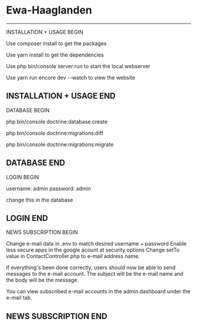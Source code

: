 # Ewa-Haaglanden
-------------------------------------------------------
INSTALLATION + USAGE BEGIN

Use composer install to get the packages

Use yarn install to get the dependencies

Use php bin/console server:run to start the local webserver

Use yarn run encore dev --watch to view the website

INSTALLATION + USAGE END
-------------------------------------------------------
DATABASE BEGIN

php bin/console doctrine:database:create

php bin/console doctrine:migrations:diff

php bin/console doctrine:migrations:migrate

DATABASE END
-------------------------------------------------------
LOGIN BEGIN

username: admin
password: admin

change this in the database

LOGIN END
-------------------------------------------------------
NEWS SUBSCRIPTION BEGIN

Change e-mail data in .env to match desired username + password
Enable less secure apps in the google acount at security options
Change setTo value in ContactController.php to e-mail address name.

If everything's been done correctly, users should now be able to send messages to the e-mail account.
The subject will be the e-mail name and the body will be the message. 

You can view subscribed e-mail accounts in the admin dashboard under the e-mail tab.

NEWS SUBSCRIPTION END
-------------------------------------------------------
